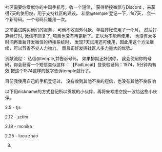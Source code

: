 社区需要你贡献你的中国手机号，收一个短信， 获得桥接微信与Discord ，来获得7天的使用权，用于支持社区的建设。 
私信@temple 登记一下，每7天， 会一个新号码。一个号码只能用一次。

之前尝试购买他们的服务， 可他不收海外付款，单独转帐使用了一个月。 然后打算续订时, 微信不回复了, 项目也没有再更新了。正以为不能再使用， 也没有太多时间再重新开发微信的桥接系统时， 发现7天试用还可使用，因此用这个方法继续，可以节省不少人力物力。 而且正好发挥社区人多力量大的优势。 

贡献流程：
私信@temple,并告诉号码， 如果排期正好到你，
我会使用你的号码，你会获得一个短信类似这样：
【PadLocal】登录验证码：1574，5分钟内有效
把这个1574这样的数字告诉temple就行了。 

目前我使用自己的手机登记过， 没有收到其他不良的短信，也没有其他不良影响 

以下用nickname的方式登记所以贡献的小伙伴，再将来考虑空投一波给这些小伙伴。

2.5  - tjs

2.12 - zctim

2.18 - monika

2.25 - luca zhao

3.
